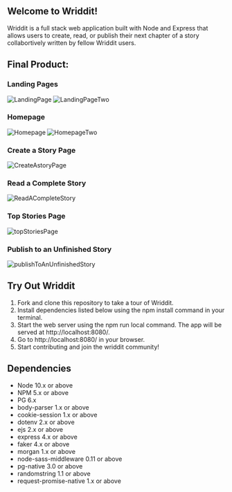 ## **Welcome to Wriddit!** 
Wriddit is a full stack web application built with Node and Express that allows users to create, read, or publish their next chapter of a story collabortively written by fellow Wriddit users. 

## Final Product:

### Landing Pages

![LandingPage](https://github.com/rancewcampbell/midterm-project/blob/master/public/images/Landing%20Page.png?raw=true)
![LandingPageTwo](https://github.com/rancewcampbell/midterm-project/blob/master/public/images/Landing%20Page%202.png?raw=true)

### Homepage

![Homepage](https://github.com/rancewcampbell/midterm-project/blob/master/public/images/stories-by-category.png?raw=true)
![HomepageTwo](https://github.com/rancewcampbell/midterm-project/blob/master/public/images/Homepage%202.png?raw=true)

### Create a Story Page
![CreateAstoryPage](https://github.com/rancewcampbell/midterm-project/blob/master/public/images/Create%20a%20Story%20Page.png?raw=true)

### Read a Complete Story
![ReadACompleteStory](https://github.com/rancewcampbell/midterm-project/blob/master/public/images/Read%20a%20completed%20story.png?raw=true)

### Top Stories Page
![topStoriesPage](https://github.com/rancewcampbell/midterm-project/blob/master/public/images/Top-Stories%20Page.png?raw=true)

### Publish to an Unfinished Story
![publishToAnUnfinishedStory](https://github.com/rancewcampbell/midterm-project/blob/master/public/images/Publish%20to%20an%20unfinished%20story.png?raw=true)

## Try Out Wriddit 

1. Fork and clone this repository to take a tour of Wriddit.
2. Install dependencies listed below using the npm install command in your terminal.
3. Start the web server using the npm run local command. The app will be served at http://localhost:8080/.
4. Go to http://localhost:8080/ in your browser.
5. Start contributing and join the wriddit community!

## Dependencies

- Node 10.x or above
- NPM 5.x or above
- PG 6.x
- body-parser 1.x or above
- cookie-session 1.x or above
- dotenv 2.x or above
- ejs 2.x or above
- express 4.x or above
- faker 4.x or above
- morgan 1.x or above
- node-sass-middleware 0.11 or above
- pg-native 3.0 or above
- randomstring 1.1 or above
- request-promise-native 1.x or above

